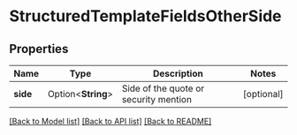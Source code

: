 # StructuredTemplateFieldsOtherSide

## Properties

Name | Type | Description | Notes
------------ | ------------- | ------------- | -------------
**side** | Option<**String**> | Side of the quote or security mention | [optional]

[[Back to Model list]](../README.md#documentation-for-models) [[Back to API list]](../README.md#documentation-for-api-endpoints) [[Back to README]](../README.md)


